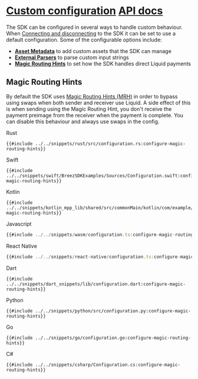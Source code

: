 <h1 id="configuration">
    <a class="header" href="#configuration">Custom configuration</a>
    <a class="tag" target="_blank" href="https://breez.github.io/breez-sdk-liquid/breez_sdk_liquid/model/struct.Config.html">API docs</a>
</h1>

The SDK can be configured in several ways to handle custom behaviour. When [Connecting and disconnecting](connecting.md#connecting) to the SDK it can be set to use a default configuration. Some of the configurable options include:

- **[Asset Metadata]** to add custom assets that the SDK can manage
- **[External Parsers]** to parse custom input strings
- **[Magic Routing Hints]** to set how the SDK handles direct Liquid payments

[Asset Metadata]: assets.md#adding-asset-metadata
[External Parsers]: parse.md#supporting-other-input-formats
[Magic Routing Hints]: #magic-routing-hints

## Magic Routing Hints

By default the SDK uses <a target="_blank" href="https://docs.boltz.exchange/v/api/magic-routing-hints">Magic Routing Hints (MRH)</a> in order to bypass using swaps when both sender and receiver use Liquid. A side effect of this is when sending using the Magic Routing Hint, you don't receive the payment preimage from the receiver when the payment is complete. You can disable this behaviour and always use swaps in the config.

<custom-tabs category="lang">
<div slot="title">Rust</div>
<section>

```rust,ignore
{{#include ../../snippets/rust/src/configuration.rs:configure-magic-routing-hints}}
```
</section>

<div slot="title">Swift</div>
<section>

```swift,ignore
{{#include ../../snippets/swift/BreezSDKExamples/Sources/Configuration.swift:configure-magic-routing-hints}}
```
</section>

<div slot="title">Kotlin</div>
<section>

```kotlin,ignore
{{#include ../../snippets/kotlin_mpp_lib/shared/src/commonMain/kotlin/com/example/kotlinmpplib/Configuration.kt:configure-magic-routing-hints}}
```
</section>

<div slot="title">Javascript</div>
<section>

```typescript
{{#include ../../snippets/wasm/configuration.ts:configure-magic-routing-hints}}
```
</section>

<div slot="title">React Native</div>
<section>

```typescript
{{#include ../../snippets/react-native/configuration.ts:configure-magic-routing-hints}}
```
</section>

<div slot="title">Dart</div>
<section>

```dart,ignore
{{#include ../../snippets/dart_snippets/lib/configuration.dart:configure-magic-routing-hints}}
```
</section>

<div slot="title">Python</div>
<section>

```python,ignore 
{{#include ../../snippets/python/src/configuration.py:configure-magic-routing-hints}}
```
</section>

<div slot="title">Go</div>
<section>

```go,ignore
{{#include ../../snippets/go/configuration.go:configure-magic-routing-hints}}
```
</section>

<div slot="title">C#</div>
<section>

```cs,ignore
{{#include ../../snippets/csharp/Configuration.cs:configure-magic-routing-hints}}
```
</section>
</custom-tabs>
